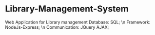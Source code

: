 # Library-Management-System
Web Application for Library management 
Database: SQL; \n
Framework: NodeJs-Express; \n
Communication: JQuery AJAX;

